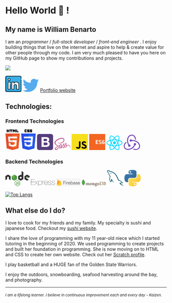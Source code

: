 # Hello World 👋 !

## My name is William Benarto

I am an _programmer_ / _full-stack developer_ / _front-end engineer_ . I enjoy building things that live on the internet and aspire to help & create value for other people through my code. I am very much pleased to have you here on my GitHub page to show my contributions and projects. 

![](https://komarev.com/ghpvc/?username=wbenarto&color=green)

<div>
<a href="https://www.linkedin.com/in/william-benarto/" target="_blank"><img src='./images/in.svg' alt='LinkedIn' width="10%"></a>
<a href="https://twitter.com/wbenarto" target="_blank"><img src='./images/twitter.svg' alt='Twitter' width="10%" title='@Asabeneh'></a>
<a href="http://wbenarto.com/" target="_blank">Portfolio website</a>
</div>

## Technologies:

### Frontend Technologies

<div>
  <img src ="./images/html-5.svg" alt="HTML5 logo" width="9%" title='HTML5'/>
  <img src ="./images/css-3.svg" alt="CSS3 logo" width="9%" title='CSS3'/>
  <img src ="./images/bootstrap.svg" alt="Bootstrap logo" width="10%" title='Bootstrap'/>
  <img src ="./images/sass.svg" alt="Sass logo" width="10%" title='Sass'/>
  <img src ="./images/javascript.svg" alt="JavaScript logo" width="10%" title='JavaScript'/>
  <img src ="./images/es6.svg" alt="ES6 logo" width="10%" title='ES6'/>
  <!-- <img src ="./images/d3.svg" alt="D3 logo" width="4%" title='D3.js'/> -->
  <img src ="./images/react.svg" alt="react logo" width="10%" title='React'/>
  <img src ="./images/redux.svg" alt="redux logo" width="10%" title='Redux'/>
<div> 

### Backend Technologies

<div>
  <img src ="./images/nodejs.svg" alt="Node logo" width="15%" title='Nodejs'/>
  <img src ="./images/express.svg" alt="express logo" width="15%" title='Express'/>
  <img src ="./images/firebase.png" alt="Firebase logo" width="15%" title="Firebase"/>
  <img src ="./images/mongodb.svg" alt="D3 logo" width="15%" title='MongoDB'/>
  <img src ="./images/mysql.svg" alt="mysql logo" width="10%" title='MYSQL'/>
  <img src ="./images/python.svg" alt="Python logo" width="10%" title='Python'/>
</div>

[![Top Langs](https://github-readme-stats.vercel.app/api/top-langs/?username=wbenarto&layout)](https://github.com/wbenarto/github-readme-stats)

## What else do I do?

I love to cook for my friends and my family. My specialty is sushi and japanese food. Checkout my <a href="https://webesushi.io" target="_blank">sushi website</a>.

I share the love of programming with my 11 year-old niece which I started tutoring in the beginning of 2020. We used programming to create projects and built her foundation in programming. She is now moving on to HTML and CSS to create her own website. Check out her <a href="https://scratch.mit.edu/users/ScrunchyGamerGirl12/" target="_blank">Scratch profile</a>.

I play basketball and a HUGE fan of the Golden State Warriors. 

I enjoy the outdoors, snowboarding, seafood harvesting around the bay, and photography.

---
<small> _I am a lifelong learner. I believe in continuous improvement each and every day - Kaizen_. </small>